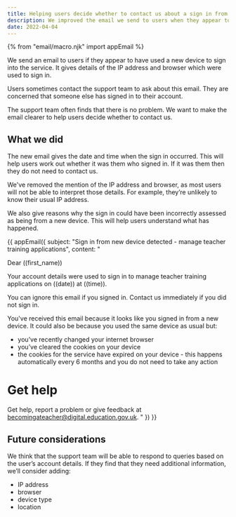 ```yaml
---
title: Helping users decide whether to contact us about a sign in from a new device
description: We improved the email we send to users when they appear to have used a new device to sign into the service.
date: 2022-04-04
---
```


{% from "email/macro.njk" import appEmail %}

We send an email to users if they appear to have used a new device to sign into the service. It gives details of the IP address and browser which were used to sign in.

Users sometimes contact the support team to ask about this email. They are concerned that someone else has signed in to their account.

The support team often finds that there is no problem. We want to make the email clearer to help users decide whether to contact us.

## What we did

The new email gives the date and time when the sign in occurred. This will help users work out whether it was them who signed in. If it was them then they do not need to contact us.

We've removed the mention of the IP address and browser, as most users will not be able to interpret those details. For example, they’re unlikely to know their usual IP address.

We also give reasons why the sign in could have been incorrectly assessed as being from a new device. This will help users understand what has happened.

<!-- markdownlint-disable MD025 MD001 -->
{{ appEmail({
  subject: "Sign in from new device detected - manage teacher training applications",
  content: "

Dear ((first_name))

Your account details were used to sign in to manage teacher training applications on ((date)) at ((time)).

You can ignore this email if you signed in. Contact us immediately if you did not sign in.

You've received this email because it looks like you signed in from a new device. It could also be because you used the same device as usual but:

- you’ve recently changed your internet browser
- you’ve cleared the cookies on your device
- the cookies for the service have expired on your device - this happens automatically every 6 months and you do not need to take any action

# Get help

Get help, report a problem or give feedback at [becomingateacher@digital.education.gov.uk](mailto:becomingateacher@digital.education.gov.uk).
  "
}) }}

## Future considerations

We think that the support team will be able to respond to queries based on the user’s account details. If they find that they need additional information, we’ll consider adding:

- IP address
- browser
- device type
- location
